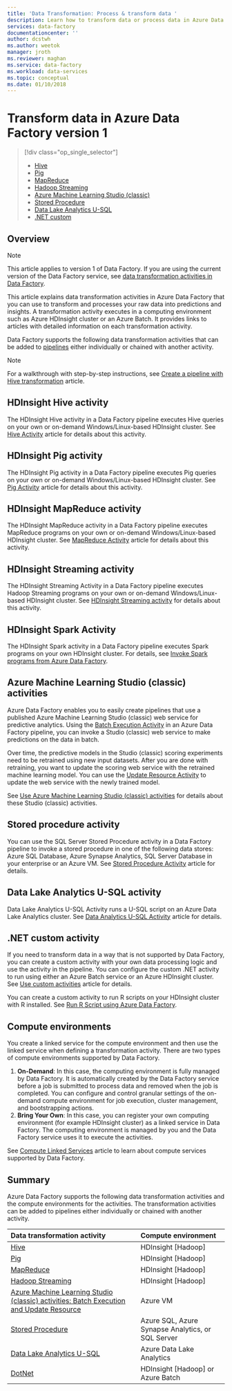 ```yaml
---
title: 'Data Transformation: Process & transform data '
description: Learn how to transform data or process data in Azure Data Factory using Hadoop, Azure Machine Learning Studio (classic), or Azure Data Lake Analytics.
services: data-factory
documentationcenter: ''
author: dcstwh
ms.author: weetok
manager: jroth
ms.reviewer: maghan
ms.service: data-factory
ms.workload: data-services
ms.topic: conceptual
ms.date: 01/10/2018
---
```


# Transform data in Azure Data Factory version 1
> [!div class="op_single_selector"]
> * [Hive](data-factory-hive-activity.md)  
> * [Pig](data-factory-pig-activity.md)  
> * [MapReduce](data-factory-map-reduce.md)  
> * [Hadoop Streaming](data-factory-hadoop-streaming-activity.md)
> * [Azure Machine Learning Studio (classic)](data-factory-azure-ml-batch-execution-activity.md) 
> * [Stored Procedure](data-factory-stored-proc-activity.md)
> * [Data Lake Analytics U-SQL](data-factory-usql-activity.md)
> * [.NET custom](data-factory-use-custom-activities.md)

## Overview
> [!NOTE]
> This article applies to version 1 of Data Factory. If you are using the current version of the Data Factory service, see [data transformation activities in Data Factory](../transform-data.md).

This article explains data transformation activities in Azure Data Factory that you can use to transform and processes your raw data into predictions and insights. A transformation activity executes in a computing environment such as Azure HDInsight cluster or an Azure Batch. It provides links to articles with detailed information on each transformation activity.

Data Factory supports the following data transformation activities that can be added to [pipelines](data-factory-create-pipelines.md) either individually or chained with another activity.

> [!NOTE]
> For a walkthrough with step-by-step instructions, see [Create a pipeline with Hive transformation](data-factory-build-your-first-pipeline.md) article.  
> 
> 

## HDInsight Hive activity
The HDInsight Hive activity in a Data Factory pipeline executes Hive queries on your own or on-demand Windows/Linux-based HDInsight cluster. See [Hive Activity](data-factory-hive-activity.md) article for details about this activity. 

## HDInsight Pig activity
The HDInsight Pig activity in a Data Factory pipeline executes Pig queries on your own or on-demand Windows/Linux-based HDInsight cluster. See [Pig Activity](data-factory-pig-activity.md) article for details about this activity. 

## HDInsight MapReduce activity
The HDInsight MapReduce activity in a Data Factory pipeline executes MapReduce programs on your own or on-demand Windows/Linux-based HDInsight cluster. See [MapReduce Activity](data-factory-map-reduce.md) article for details about this activity.

## HDInsight Streaming activity
The HDInsight Streaming Activity in a Data Factory pipeline executes Hadoop Streaming programs on your own or on-demand Windows/Linux-based HDInsight cluster. See [HDInsight Streaming activity](data-factory-hadoop-streaming-activity.md) for details about this activity.

## HDInsight Spark Activity
The HDInsight Spark activity in a Data Factory pipeline executes Spark programs on your own HDInsight cluster. For details, see [Invoke Spark programs from Azure Data Factory](data-factory-spark.md). 

## Azure Machine Learning Studio (classic) activities
Azure Data Factory enables you to easily create pipelines that use a published Azure Machine Learning Studio (classic) web service for predictive analytics. Using the [Batch Execution Activity](data-factory-azure-ml-batch-execution-activity.md#invoking-a-web-service-using-batch-execution-activity) in an Azure Data Factory pipeline, you can invoke a Studio (classic) web service to make predictions on the data in batch.

Over time, the predictive models in the Studio (classic) scoring experiments need to be retrained using new input datasets. After you are done with retraining, you want to update the scoring web service with the retrained machine learning model. You can use the [Update Resource Activity](data-factory-azure-ml-batch-execution-activity.md#updating-models-using-update-resource-activity) to update the web service with the newly trained model.  

See [Use Azure Machine Learning Studio (classic) activities](data-factory-azure-ml-batch-execution-activity.md) for details about these Studio (classic) activities. 

## Stored procedure activity
You can use the SQL Server Stored Procedure activity in a Data Factory pipeline to invoke a stored procedure in one of the following data stores: Azure SQL Database, Azure Synapse Analytics, SQL Server Database in your enterprise or an Azure VM. See [Stored Procedure Activity](data-factory-stored-proc-activity.md) article for details.  

## Data Lake Analytics U-SQL activity
Data Lake Analytics U-SQL Activity runs a U-SQL script on an Azure Data Lake Analytics cluster. See [Data Analytics U-SQL Activity](data-factory-usql-activity.md) article for details. 

## .NET custom activity
If you need to transform data in a way that is not supported by Data Factory, you can create a custom activity with your own data processing logic and use the activity in the pipeline. You can configure the custom .NET activity to run using either an Azure Batch service or an Azure HDInsight cluster. See [Use custom activities](data-factory-use-custom-activities.md) article for details. 

You can create a custom activity to run R scripts on your HDInsight cluster with R installed. See [Run R Script using Azure Data Factory](https://github.com/Azure/Azure-DataFactory/tree/master/SamplesV1/RunRScriptUsingADFSample). 

## Compute environments
You create a linked service for the compute environment and then use the linked service when defining a transformation activity. There are two types of compute environments supported by Data Factory. 

1. **On-Demand**:  In this case, the computing environment is fully managed by Data Factory. It is automatically created by the Data Factory service before a job is submitted to process data and removed when the job is completed. You can configure and control granular settings of the on-demand compute environment for job execution, cluster management, and bootstrapping actions. 
2. **Bring Your Own**: In this case, you can register your own computing environment (for example HDInsight cluster) as a linked service in Data Factory. The computing environment is managed by you and the Data Factory service uses it to execute the activities. 

See [Compute Linked Services](data-factory-compute-linked-services.md) article to learn about compute services supported by Data Factory. 

## Summary
Azure Data Factory supports the following data transformation activities and the compute environments for the activities. The transformation activities can be added to pipelines either individually or chained with another activity.

| Data transformation activity | Compute environment |
|:--- |:--- |
| [Hive](data-factory-hive-activity.md) |HDInsight [Hadoop] |
| [Pig](data-factory-pig-activity.md) |HDInsight [Hadoop] |
| [MapReduce](data-factory-map-reduce.md) |HDInsight [Hadoop] |
| [Hadoop Streaming](data-factory-hadoop-streaming-activity.md) |HDInsight [Hadoop] |
| [Azure Machine Learning Studio (classic) activities: Batch Execution and Update Resource](data-factory-azure-ml-batch-execution-activity.md) |Azure VM |
| [Stored Procedure](data-factory-stored-proc-activity.md) |Azure SQL, Azure Synapse Analytics, or SQL Server |
| [Data Lake Analytics U-SQL](data-factory-usql-activity.md) |Azure Data Lake Analytics |
| [DotNet](data-factory-use-custom-activities.md) |HDInsight [Hadoop] or Azure Batch |

